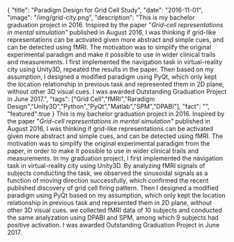 {
  "title": "Paradigm Design for Grid Cell Study",
  "date": "2016-11-01",
  "image": "/img/grid-city.png",
  "description": "This is my bachelor graduation project in 2016. Inspired by the paper \"<em>Grid-cell representations in mental simulation\"</em> published in August 2016, I was thinking if grid-like representations can be activated given more abstract and simple cues, and can be detected using fMRI. The motivation was to simplify the original experimental paradigm and make it possible to use in wider clinical trails and measurements. I first implemented the navigation task in virtual-reality city using Unity3D, repeated the results in the paper. Then based on my assumption, I designed a modified paradigm using PyQt, which only kept the location relationship in previous task and represented them in 2D plane, without other 3D visual cues. I was awarded Outstanding Graduation Project in June 2017.",
  "tags": ["Grid Cell","fMRI","Raradigm Design","Unity3D","Python","PyQt","Matlab","SPM","DPABI"],
  "fact": "",
  "featured":true
}
This is my bachelor graduation project in 2016. Inspired by the paper "<em>Grid-cell representations in mental simulation"</em> published in August 2016, I was thinking if grid-like representations can be activated given more abstract and simple cues, and can be detected using fMRI. The motivation was to simplify the original experimental paradigm from the paper, in order to make it possible to use in wider clinical trails and measurements. In my graduation project, I first implemented the navigation task in virtual-reality city using Unity3D. By analyzing fMRI signals of subjects conducting the task, we observed the sinusoidal signals as a function of moving direction successfully, which confirmed the recent published discovery of grid cell firing pattern. Then I designed a modified paradigm using PyQt based on my assumption, which only kept the location relationship in previous task and represented them in 2D plane, without other 3D visual cues. we collected fMRI data of 10 subjects and conducted the same analyzation using DPABI and SPM, among which 9 subjects had positive activation. I was awarded Outstanding Graduation Project in June 2017.